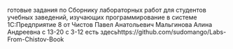 готовые задания по Сборнику лабораторных работ для студентов учебных заведений, изучающих программирование в системе 1С:Предприятие 8 от Чистов Павел Анатольевич
Мальгинова Алина Андреевна c 13-20
c 3-12 есть здесьhttps://github.com/sudomango/Labs-From-Chistov-Book
